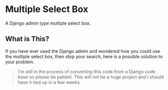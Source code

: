 Multiple Select Box
===================

A Django admin type multiple select box.

What is This?
-------------

If you have ever used the Django admin and wondered how you could use the
multiple select box, then stop your search, here is a possible solution to 
your problem.


> I'm still in the process of converting this code from a Django code base 
so please be patient. This will not be a huge project and I should have it 
tied up in a few weeks.
